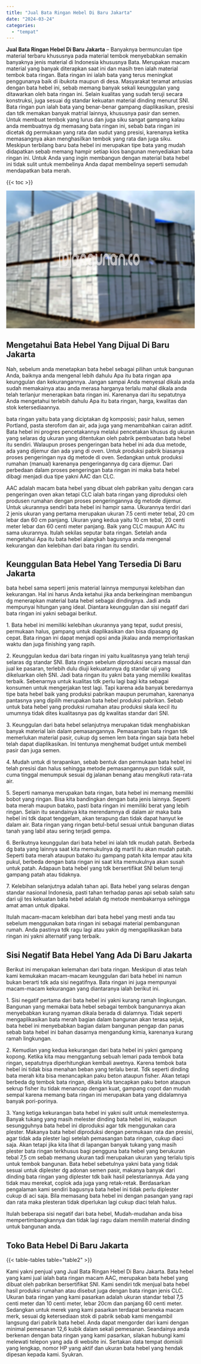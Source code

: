 ```yaml
---
title: "Jual Bata Ringan Hebel Di Baru Jakarta"
date: "2024-03-24"
categories: 
  - "tempat"
---
```


**Jual Bata Ringan Hebel Di Baru Jakarta** – Banyaknya bermunculan tipe material terbaru khususnya pada material tembok menyebabkan semakin banyaknya jenis material di Indonesia khususnya Bata. Merupakan macam material yang banyak diterapkan saat ini dan masih tren ialah material tembok bata ringan. Bata ringan ini ialah bata yang terus meningkat penggunanya baik di ibukota maupun di desa. Masyarakat teramat antusias dengan bata hebel ini, sebab memang banyak sekali keunggulan yang ditawarkan oleh bata ringan ini. Selain kualitas yang sudah teruji secara konstruksi, juga sesuai dg standar kekuatan material dinding menurut SNI. Bata ringan pun ialah bata yang benar-benar gampang diaplikasikan, presisi dan tdk memakan banyak matrial lainnya, khususnya pasir dan semen. Untuk membuat tembok yang lurus dan juga siku sangat gampang kalau anda membuatnya dg memasang bata ringan ini, sebab bata ringan ini dicetak dg permukaan yang rata dan sudut yang presisi, karenanya ketika memasangnya akan menghasilkan tembok yang rata dan juga siku. Meskipun terbilang baru bata hebel ini merupakan tipe bata yang mudah didapatkan sebab memang hampir setiap kios bangunan menyediakan bata ringan ini. Untuk Anda yang ingin membangun dengan material bata hebel ini tidak sulit untuk membelinya Anda dapat membelinya seperti semudah mendapatkan bata merah.

{{< toc >}}

![Jual Bata Ringan Hebel Di Baru Jakarta](/images/jual-hebel-murah-44.png)

## Mengetahui Bata Hebel Yang Dijual Di Baru Jakarta

Nah, sebelum anda menetapkan bata hebel sebagai pilihan untuk bangunan Anda, baiknya anda mengenal lebih dahulu Apa itu bata ringan apa keunggulan dan kekurangannya. Jangan sampai Anda menyesal dikala anda sudah memakainya atau anda merasa harganya terlalu mahal dikala anda telah terlanjur menerapkan bata ringan ini. Karenanya dari itu sepatutnya Anda mengetahui terlebih dahulu Apa itu bata ringan, harga, kwalitas dan stok ketersediaannya.

bata ringan yaitu bata yang diciptakan dg komposisi; pasir halus, semen Portland, pasta sterofom dan air, ada juga yang menambahkan cairan aditif. Bata hebel ini progres pencetakannya melalui pencetakan khusus dg ukuran yang selaras dg ukuran yang ditentukan oleh pabrik pembuatan bata hebel itu sendiri. Walaupun proses pengeringan bata hebel ini ada dua metode, ada yang dijemur dan ada yang di oven. Untuk produksi pabrik biasanya proses pengeringan nya dg metode di oven. Sedangkan untuk produksi rumahan (manual) karenanya pengeringannya dg cara dijemur. Dari perbedaan dalam proses pengeringan bata ringan ini maka bata hebel dibagi menjadi dua tipe yakni AAC dan CLC.

AAC adalah macam bata hebel yang dibuat oleh pabrikan yaitu dengan cara pengeringan oven akan tetapi CLC ialah bata ringan yang diproduksi oleh produsen rumahan dengan proses pengeringannya dg metode dijemur. Untuk ukurannya sendiri bata hebel ini hampir sama. Ukurannya terdiri dari 2 jenis ukuran yang pertama merupakan ukuran 7.5 centi meter tebal, 20 cm lebar dan 60 cm panjang. Ukuran yang kedua yaitu 10 cm tebal, 20 centi meter lebar dan 60 centi meter panjang. Baik yang CLC maupun AAC itu sama ukurannya. Itulah sekilas seputar bata ringan. Setelah anda mengetahui Apa itu bata hebel alangkah bagusnya anda mengenal kekurangan dan kelebihan dari bata ringan itu sendiri.

## Keunggulan Bata Hebel Yang Tersedia Di Baru Jakarta

bata hebel sama seperti jenis material lainnya mempunyai kelebihan dan kekurangan. Hal ini harus Anda ketahui jika anda berkeinginan membangun dg menerapkan material bata hebel sebagai dindingnya. Jadi anda mempunyai hitungan yang ideal. Diantara keunggulan dan sisi negatif dari bata ringan ini yakni sebagai berikut.

1\. Bata hebel ini memiliki kelebihan ukurannya yang tepat, sudut presisi, permukaan halus, gampang untuk diaplikasikan dan bisa dipasang dg cepat. Bata ringan ini dapat menjadi opsi anda jikalau anda memprioritaskan waktu dan juga finishing yang rapih.

2\. Keunggulan kedua dari bata ringan ini yaitu kualitasnya yang telah teruji selaras dg standar SNI. Bata ringan sebelum diproduksi secara massal dan jual ke pasaran, terlebih dulu diuji kekuatannya dg standar uji yang dikeluarkan oleh SNI. Jadi bata ringan itu yakni bata yang memiliki kwalitas terbaik. Sebenarnya untuk kualitas tdk perlu lagi bagi kita sebagai konsumen untuk mengerjakan test lagi. Tapi karena ada banyak beredarnya tipe bata hebel baik yang produksi pabrikan maupun perumahan, karenanya pantasnya yang dipilih merupakan bata hebel produksi pabrikan. Sebab untuk bata hebel yang produksi rumahan atau produksi skala kecil itu umumnya tidak dites kualitasnya pas dg kwalitas standar dari SNI.

3\. Keunggulan dari bata hebel selanjutnya merupakan tidak menghabiskan banyak material lain dalam pemasangannya. Pemasangan bata ringan tdk memerlukan material pasir, cukup dg semen lem bata ringan saja bata hebel telah dapat diaplikasikan. Ini tentunya menghemat budget untuk membeli pasir dan juga semen.

4\. Mudah untuk di terapankan, sebab bentuk dan permukaan bata hebel ini telah presisi dan halus sehingga metode pemasangannya pun tidak sulit, cuma tinggal menumpuk sesuai dg jalanan benang atau mengikuti rata-rata air.

5\. Seperti namanya merupakan bata ringan, bata hebel ini memang memiliki bobot yang ringan. Bisa kita bandingkan dengan bata jenis lainnya. Seperti bata merah maupun batako, pasti bata ringan ini memiliki berat yang lebih ringan. Selain itu seandainya kita merendamnya di dalam air maka bata hebel ini tdk dapat tenggelam, akan terapung dan tidak dapat hanyut ke dalam air. Bata ringan yang ringan betul-betul sesuai untuk bangunan diatas tanah yang labil atau sering terjadi gempa.

6\. Berikutnya keunggulan dari bata hebel ini ialah tdk mudah patah. Berbeda dg bata yang lainnya saat kita memukulnya dg martil itu akan mudah patah. Seperti bata merah ataupun batako itu gampang patah kita lempar atau kita pukul, berbeda dengan bata ringan ini saat kita memukulnya akan susah untuk patah. Adapaun bata hebel yang tdk bersertifikat SNI belum teruji gampang patah atau tidaknya.

7\. Kelebihan selanjutnya adalah tahan api. Bata hebel yang selaras dengan standar nasional Indonesia, pasti tahan terhadap panas api sebab salah satu dari uji tes kekuatan bata hebel adalah dg metode membakarnya sehingga amat aman untuk dipakai.

Itulah macam-macam kelebihan dari bata hebel yang mesti anda tau sebelum menggunakan bata ringan ini sebagai material pembangunan rumah. Anda pastinya tdk ragu lagi atau yakin dg mengaplikasikan bata ringan ini yakni alternatif yang terbaik.

## Sisi Negatif Bata Hebel Yang Ada Di Baru Jakarta

Berikut ini merupakan kelemahan dari bata ringan. Meskipun di atas telah kami kemukakan macam-macam keunggulan dari bata hebel ini namun bukan berarti tdk ada sisi negatifnya. Bata ringan ini juga mempunyai macam-macam kekurangan yang diantaranya ialah berikut ini.

1\. Sisi negatif pertama dari bata hebel ini yakni kurang ramah lingkungan. Bangunan yang memakai bata hebel sebagai tembok bangunannya akan menyebabkan kurang nyaman dikala berada di dalamnya. Tidak seperti mengaplikasikan bata merah bagian dalam bangunan akan terasa sejuk, bata hebel ini menyebabkan bagian dalam bangunan pengap dan panas sebab bata hebel ini bahan dasarnya mengandung kimia, karenanya kurang ramah lingkungan.

2\. Kemudian yang kedua kekurangan dari bata hebel ini yakni gampang kopong. Ketika kita mau menggantung sebuah lemari pada tembok bata ringan, sepatutnya diperhitungkan kembali awetnya. Karena tembok bata hebel ini tidak bisa menahan beban yang terlalu berat. Tdk seperti dinding bata merah kita bisa menancapkan paku beton ataupun fisher. Akan tetapi berbeda dg tembok bata ringan, dikala kita tancapkan paku beton ataupun sekrup fisher itu tidak menancap dengan kuat, gampang copot dan mudah sempal karena memang bata ringan ini merupakan bata yang didalamnya banyak pori-porinya.

3\. Yang ketiga kekurangan bata hebel ini yakni sulit untuk memelesternya. Banyak tukang yang masih melester dinding bata hebel ini, walaupun sesungguhnya bata hebel ini diproduksi agar tdk menggunakan cara plester. Makanya bata hebel diproduksi dengan permukaan rata dan presisi, agar tidak ada plester lagi setelah pemasangan bata ringan, cukup diaci saja. Akan tetapi jika kita lihat di lapangan banyak tukang yang masih plester bata ringan terkhusus bagi pengguna bata hebel yang berukuran tebal 7,5 cm sebab memang ukuran tadi merupakan ukuran yang terlalu tipis untuk tembok bangunan. Bata hebel sebetulnya yakni bata yang tidak sesuai untuk diplester dg adonan semen pasir, makanya banyak dari dinding bata ringan yang diplester tdk baik hasil pelestariannya. Ada yang tidak mau merekat, coplok ada juga yang retak-retak. Berdasarkan pengalaman kami sendiri bagusnya bata hebel ini tidak perlu diplester cukup di aci saja. Bila memasang bata hebel ini dengan pasangan yang rapi dan rata maka plesteran tidak diperlukan lagi cukup diaci telah halus.

Itulah beberapa sisi negatif dari bata hebel, Mudah-mudahan anda bisa mempertimbangkannya dan tidak lagi ragu dalam memilih material dinding untuk bangunan anda.

## Toko Bata Hebel Di Baru Jakarta

{{< table-tables table="table2" >}}

Kami yakni penjual yang Jual Bata Ringan Hebel Di Baru Jakarta. Bata hebel yang kami jual ialah bata ringan macam AAC, merupakan bata hebel yang dibuat oleh pabrikan bersertifikat SNI. Kami sendiri tdk menjual bata hebel hasil produksi rumahan atau disebut juga dengan bata ringan jenis CLC. Ukuran bata ringan yang kami pasarkan adalah ukuran standar tebal 7,5 centi meter dan 10 centi meter, lebar 20cm dan panjang 60 centi meter. Sedangkan untuk merek yang kami pasarkan terdapat beraneka macam merk, sesuai dg ketersediaan stok di pabrik sebab kami mengambil langsung dari pabrik bata hebel. Anda dapat mengorder dari kami dengan minimal pemesanan 12,6 kubik dalam sekali pemesanan. Seandainya anda berkenan dengan bata ringan yang kami pasarkan, silakan hubungi kami melewati telepon yang ada di website ini. Sertakan data tempat domisili yang lengkap, nomor HP yang aktif dan ukuran bata hebel yang hendak dipesan kepada kami. Syukran.
